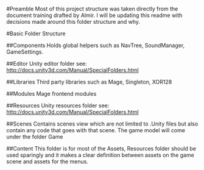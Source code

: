 #Preamble 
Most of this project structure was taken directly from the document training drafted by Almir.  I will be updating this readme with decisions made around this folder structure and why.


#Basic Folder Structure

##Components
Holds global helpers such as NavTree, SoundManager, GameSettings.

##Editor
Unity editor folder see:
http://docs.unity3d.com/Manual/SpecialFolders.html

##Libraries
Third party libraries such as Mage, Singleton, XOR128

##Modules
Mage frontend modules

##Resources
Unity resources folder see:
http://docs.unity3d.com/Manual/SpecialFolders.html

##Scenes
Contains scenes view which are not limited to .Unity files but also contain any code that goes with that scene.  The game model will come under the folder Game

##Content
This folder is for most of the Assets, Resources folder should be used sparingly and it makes a clear definition between assets on the game scene and assets for the menus.